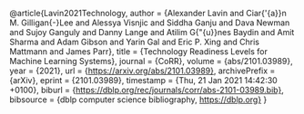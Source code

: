 @article{Lavin2021Technology,
  author    = {Alexander Lavin and
               Ciar{\'{a}}n M. Gilligan{-}Lee and
               Alessya Visnjic and
               Siddha Ganju and
               Dava Newman and
               Sujoy Ganguly and
               Danny Lange and
               Atilim G{\"{u}}nes Baydin and
               Amit Sharma and
               Adam Gibson and
               Yarin Gal and
               Eric P. Xing and
               Chris Mattmann and
               James Parr},
  title     = {Technology Readiness Levels for Machine Learning Systems},
  journal   = {CoRR},
  volume    = {abs/2101.03989},
  year      = {2021},
  url       = {https://arxiv.org/abs/2101.03989},
  archivePrefix = {arXiv},
  eprint    = {2101.03989},
  timestamp = {Thu, 21 Jan 2021 14:42:30 +0100},
  biburl    = {https://dblp.org/rec/journals/corr/abs-2101-03989.bib},
  bibsource = {dblp computer science bibliography, https://dblp.org}
}